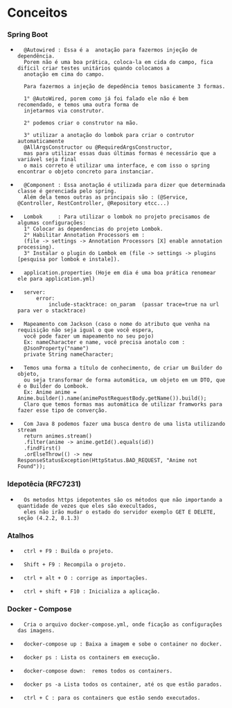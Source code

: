 #       Conceitos

###     Spring Boot

-       @Autowired : Essa é a  anotação para fazermos injeção de dependência.
        Porem não é uma boa prática, coloca-la em cida do campo, fica difícil criar testes unitários quando colocamos a 
        anotação em cima do campo.
        
        Para fazermos a injeção de depedência temos basicamente 3 formas. 
        
        1° @AutoWired, porem como já foi falado ele não é bem recomendado, e temos uma outra forma de 
        injetarmos via construtor.
        
        2° podemos criar o construtor na mão.
        
        3° utilizar a anotação do lombok para criar o contrutor automaticamente 
        @AllArgsConstructor ou @RequiredArgsConstructor, 
        mas para utilizar essas duas últimas formas é necessário que a variável seja final
        o mais correto é utilizar uma interface, e com isso o spring encontrar o objeto concreto para instanciar.
  
-       @Component : Essa anotação é utilizada para dizer que determinada classe é gerenciada pelo spring.
        Além dela temos outras as principais são : (@Service, @Controller, RestController, @Repository etcc...)

-       Lombok     : Para utilizar o lombok no projeto precisamos de algumas configurações: 
        1° Colocar as dependencias do projeto Lombok.
        2° Habilitar Annotation Processors em :
        (file -> settings -> Annotation Processors [X] enable annotation processing).
        3° Instalar o plugin do Lombok em (file -> settings -> plugins [pesquisa por lombok e instale]).

-       application.properties (Hoje em dia é uma boa prática renomear ele para application.yml)

-       server:
            error:
                include-stacktrace: on_param  (passar trace=true na url para ver o stacktrace)

-       Mapeamento com Jackson (caso o nome do atributo que venha na requisição não seja igual o que você espera,
        você pode fazer um mapeamento no seu pojo)
        Ex: nameCharacter e name, você precisa anotalo com :
        @JsonProperty("name")
        private String nameCharacter;

-       Temos uma forma a título de conhecimento, de criar um Builder do objeto, 
        ou seja transformar de forma automática, um objeto em um DTO, que é o Builder do Lombook.
        Ex: Anime anime = Anime.builder().name(animePostRequestBody.getName()).build();
        Claro que temos formas mas automática de utilizar framworks para fazer esse tipo de converção.

-       Com Java 8 podemos fazer uma busca dentro de uma lista utilizando stream
        return animes.stream()
        .filter(anime -> anime.getId().equals(id))
        .findFirst()
        .orElseThrow(() -> new ResponseStatusException(HttpStatus.BAD_REQUEST, "Anime not Found"));



###     Idepotêcia (RFC7231)

-       Os metodos https idepotentes são os métodos que não importando a quantidade de vezes que eles são execultados,
        eles não irão mudar o estado do servidor exemplo GET E DELETE, seção (4.2.2, 8.1.3)



###     Atalhos

-       ctrl + F9 : Builda o projeto.
-       Shift + F9 : Recompila o projeto.
-       ctrl + alt + O : corrige as importações.
-       ctrl + shift + F10 : Inicializa a aplicação.



###     Docker - Compose

-       Cria o arquivo docker-compose.yml, onde ficação as configurações das imagens.

-       docker-compose up : Baixa a imagem e sobe o container no docker.
-       docker ps : Lista os containers em execução.
-       docker-compose down:  remos todos os containers.
-       docker ps -a Lista todos os container, até os que estão parados.
-       ctrl + C : para os containers que estão sendo executados.

